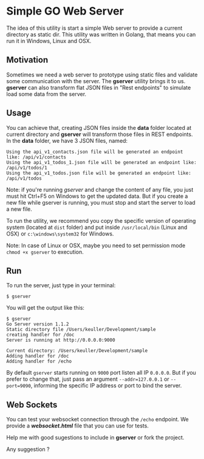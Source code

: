 Simple GO Web Server
====================

The idea of this utility is start a simple Web server to provide a current directory as static dir.
This utility was written in Golang, that means you can run it in Windows, Linux and OSX.

Motivation
-------------
Sometimes we need a web server to prototype using static files and validate some communication with the server. The **gserver** utility brings it to us. **gserver** can also transform flat JSON files in "Rest endpoints" to simulate load some data from the server.

Usage
-------
You can achieve that, creating JSON files inside the **data** folder located at current directory and **gserver** will transform those files in REST endpoints. In the  **data** folder, we have 3 JSON files, named:

```
Using the api_v1_contacts.json file will be generated an endpoint like: /api/v1/contacts
Using the api_v1_todos_1.json file will be generated an endpoint like: /api/v1/todos/1
Using the api_v1_todos.json file will be generated an endpoint like: /api/v1/todos
```

Note: if you're running *gserver* and change the content of any file, you just must hit Ctrl+F5 on Windows to get the updated data. But if you create a new file while gserver is running, you must stop and start the server to load a new file.

To run the utility, we recommend you copy the specific version of operating system (located at ```dist``` folder) and put inside ```/usr/local/bin``` (Linux and OSX) or ```c:\windows\system32``` for Windows.

Note: In case of Linux or OSX, maybe you need to set permission mode ```chmod +x gserver``` to execution.

Run
----
To run the server, just type in your terminal:
```
$ gserver
```
You will get the output like this:
```
$ gserver
Go Server version 1.1.2
Static directory file /Users/keuller/Development/sample
creating handler for /doc
Server is running at http://0.0.0.0:9000

Current directory: /Users/keuller/Development/sample
Adding handler for /doc
Adding handler for /echo
```

By default ```gserver``` starts running on ```9000``` port listen all IP ```0.0.0.0```. But if you prefer to change that, just pass an argument ```--addr=127.0.0.1``` or ```--port=9090```, informing the specific IP address or port to bind the server.

Web Sockets
-----------
You can test your websocket connection through the ```/echo``` endpoint. We provide a ***websocket.html*** file that you can use for tests.

Help me with good sugestions to include in **gserver** or fork the project.

Any suggestion ?
